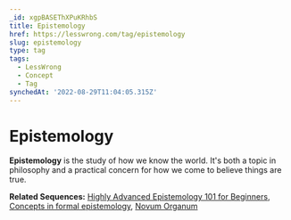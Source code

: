 ```yaml
---
_id: xgpBASEThXPuKRhbS
title: Epistemology
href: https://lesswrong.com/tag/epistemology
slug: epistemology
type: tag
tags:
  - LessWrong
  - Concept
  - Tag
synchedAt: '2022-08-29T11:04:05.315Z'
---
```


# Epistemology

**Epistemology** is the study of how we know the world. It's both a topic in philosophy and a practical concern for how we come to believe things are true.

**Related Sequences:** [Highly Advanced Epistemology 101 for Beginners](https://www.lesswrong.com/s/SqFbMbtxGybdS2gRs), [Concepts in formal epistemology](https://www.lesswrong.com/s/FYMiCeXEgMzsB5stm), [Novum Organum](https://www.lesswrong.com/s/GTEay24Lxm3xoE4hy)
